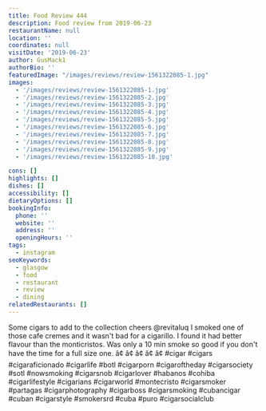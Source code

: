 ```yaml
---
title: Food Review 444
description: Food review from 2019-06-23
restaurantName: null
location: ''
coordinates: null
visitDate: '2019-06-23'
author: GusMack1
authorBio: ''
featuredImage: "/images/reviews/review-1561322085-1.jpg"
images:
  - '/images/reviews/review-1561322085-1.jpg'
  - '/images/reviews/review-1561322085-2.jpg'
  - '/images/reviews/review-1561322085-3.jpg'
  - '/images/reviews/review-1561322085-4.jpg'
  - '/images/reviews/review-1561322085-5.jpg'
  - '/images/reviews/review-1561322085-6.jpg'
  - '/images/reviews/review-1561322085-7.jpg'
  - '/images/reviews/review-1561322085-8.jpg'
  - '/images/reviews/review-1561322085-9.jpg'
  - '/images/reviews/review-1561322085-10.jpg'

cons: []
highlights: []
dishes: []
accessibility: []
dietaryOptions: []
bookingInfo:
  phone: ''
  website: ''
  address: ''
  openingHours: ''
tags:
  - instagram
seoKeywords:
  - glasgow
  - food
  - restaurant
  - review
  - dining
relatedRestaurants: []
---
```

Some cigars to add to the collection cheers @revitaluq I smoked one of those cafe cremes and it wasn't bad for a cigarillo. I found it had better flavour than the monticristos. Was only a 10 min smoke so good if you don't have the time for a full size one.
â¢
â¢
â¢
â¢
â¢
#cigar #cigars #cigaraficionado #cigarlife #botl #cigarporn #cigaroftheday #cigarsociety #sotl #nowsmoking #cigarsnob #cigarlover #habanos #cohiba #cigarlifestyle #cigarians #cigarworld #montecristo #cigarsmoker #partagas #cigarphotography #cigarboss #cigarsmoking #cubancigar #cuban #cigarstyle #smokersrd #cuba #puro #cigarsocialclub
